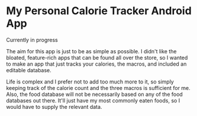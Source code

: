 # My Personal Calorie Tracker Android App
Currently in progress

The aim for this app is just to be as simple as possible. I didn't like the bloated, feature-rich apps that can be found all over the store, so I wanted to make an app that just tracks your calories, the macros, and included an editable database. 

Life is complex and I prefer not to add too much more to it, so simply keeping track of the calorie count and the three macros is sufficient for me. Also, the food database will not be necessarily based on any of the food databases out there. It'll just have my most commonly eaten foods, so I would have to supply the relevant data. 

